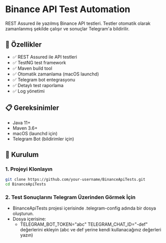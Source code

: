 # Binance API Test Automation

REST Assured ile yazılmış Binance API testleri. Testler otomatik olarak zamanlanmış şekilde çalışır ve sonuçlar Telegram'a bildirilir.

## 🚀 Özellikler

- ✅ REST Assured ile API testleri
- ✅ TestNG test framework
- ✅ Maven build tool
- ✅ Otomatik zamanlama (macOS launchd)
- ✅ Telegram bot entegrasyonu
- ✅ Detaylı test raporlama
- ✅ Log yönetimi

## 📋 Gereksinimler

- Java 11+
- Maven 3.6+
- macOS (launchd için)
- Telegram Bot (bildirimler için)

## 🔧 Kurulum

### 1. Projeyi Klonlayın
```bash
git clone https://github.com/your-username/BinanceApiTests.git
cd BinanceApiTests 
```

### 2. Test Sonuçlarını Telegram Üzerinden Görmek İçin

- BinanceApiTests projesi içerisinde .telegram-config adında bir dosya oluşturun.
- Dosya içerisine:
  - TELEGRAM_BOT_TOKEN="abc"
    TELEGRAM_CHAT_ID="-def"    değerlerini ekleyin (abc ve def yerine kendi kullanacağınız değerleri yazın)
